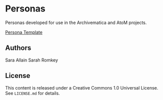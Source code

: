 # Personas

Personas developed for use in the Archivematica and AtoM projects.

[Persona Template](persona-template.md)

## Authors

Sara Allain
Sarah Romkey

## License

This content is released under a Creative Commons 1.0 Universal License. See `LICENSE.md` for details.
